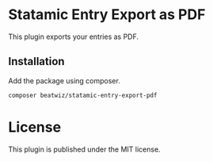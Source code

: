 # Statamic Entry Export as PDF

This plugin exports your entries as PDF.

## Installation
Add the package using composer. 
```bash
composer beatwiz/statamic-entry-export-pdf
```

# License 
This plugin is published under the MIT license.
